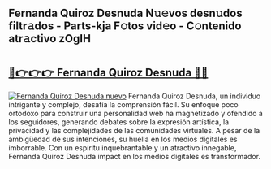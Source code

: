 ## Fernanda Quiroz Desnuda N𝚞𝚎vos desn𝚞dos filtr𝚊dos - Parts-kja F𝚘tos vid𝚎o - C𝚘ntenido atr𝚊ctivo zOgIH

# <h2><a href="http://mb4dtrg.tromn.icu/?c=Fernanda+Quiroz+Desnuda">🔗👉👉👉 Fernanda Quiroz Desnuda 🔗🔗</a></h2>

[![Fernanda Quiroz Desnuda nuevo](https://i.imgur.com/pEAQMta.gif)](http://mb4dtrg.tromn.icu/?c=Fernanda+Quiroz+Desnuda)
Fernanda Quiroz Desnuda, un individuo intrigante y complejo, desafía la comprensión fácil. Su enfoque poco ortodoxo para construir una personalidad web ha magnetizado y ofendido a los seguidores, generando debates sobre la expresión artística, la privacidad y las complejidades de las comunidades virtuales. A pesar de la ambigüedad de sus intenciones, su huella en los medios digitales es imborrable. Con un espíritu inquebrantable y un atractivo innegable, Fernanda Quiroz Desnuda impact en los medios digitales es transformador.
